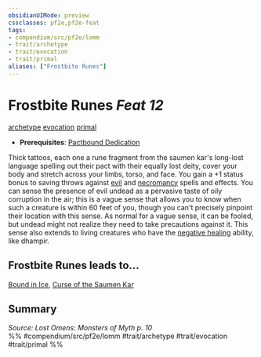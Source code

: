 ```yaml
---
obsidianUIMode: preview
cssclasses: pf2e,pf2e-feat
tags:
- compendium/src/pf2e/lomm
- trait/archetype
- trait/evocation
- trait/primal
aliases: ["Frostbite Runes"]
---
```

# Frostbite Runes  *Feat 12*  
[archetype](rules/traits/archetype.md "Archetype Feat Trait")  [evocation](rules/traits/evocation.md "Evocation School Trait")  [primal](rules/traits/primal.md "Primal Tradition Trait")  

- **Prerequisites**: [Pactbound Dedication](compendium/feats/pactbound-dedication-lomm.md)

Thick tattoos, each one a rune fragment from the saumen kar's long-lost language spelling out their pact with their equally lost deity, cover your body and stretch across your limbs, torso, and face. You gain a +1 status bonus to saving throws against [evil](rules/traits/evil.md "Evil Alignment Trait") and [necromancy](rules/traits/necromancy.md "Necromancy School Trait") spells and effects. You can sense the presence of evil undead as a pervasive taste of oily corruption in the air; this is a vague sense that allows you to know when such  a creature is within 60 feet of you, though you can't precisely pinpoint their location with this sense. As normal for a vague sense, it can be fooled, but undead might not realize they need to take precautions against it. This sense also extends to living creatures who have the [negative healing](rules/abilities/negative-healing-b2.md) ability, like dhampir.

## Frostbite Runes leads to...

[Bound in Ice](compendium/feats/bound-in-ice-lomm.md), [Curse of the Saumen Kar](compendium/feats/curse-of-the-saumen-kar-lomm.md)

## Summary

*Source: Lost Omens: Monsters of Myth p. 10*  
%% #compendium/src/pf2e/lomm #trait/archetype #trait/evocation #trait/primal %%